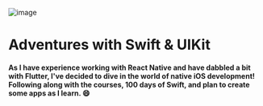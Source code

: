 ![image](https://user-images.githubusercontent.com/33048490/147287552-bc2125fb-1dc5-4844-aed7-c5cade1e503f.png)


# Adventures with Swift & UIKit

#### As I have experience working with React Native and have dabbled a bit with Flutter, I've decided to dive in the world of native iOS development!  Following along with the courses, 100 days of Swift, and plan to create some apps as I learn. 😄 


